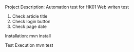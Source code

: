 Project Description:  Automation test for HK01 Web writen test

1. Check article title
2. Check login button
3. Check page date

Installation:
mvn install

Test Execution
mvn test